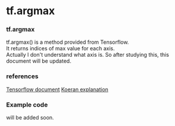 # tf.argmax
### tf.argmax
tf.argmax() is a method provided from Tensorflow.<br>
It returns indices of max value for each axis.<br>
Actually I don't understand what axis is. So after studying this, this document will be updated.
### references
[Tensorflow document](https://www.tensorflow.org/api_docs/python/tf/argmax)
[Koeran explanation](http://pythonkim.tistory.com/73)
### Example code
will be added soon. <br>
